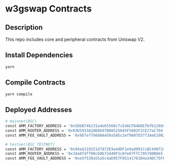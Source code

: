# w3gswap Contracts

## Description

This repo includes core and peripheral contracts from Uniswap V2.

## Install Dependencies

```sh
yarn
```

## Compile Contracts

```sh
yarn compile
```

## Deployed Addresses

```sh
# mainnet(BSC)
const AMM_FACTORY_ADDRESS = '0x5DbB74b231a4e65560c7cE4ACF84D8Efbfb12669';
const AMM_ROUTER_ADDRESS = '0x03D5933A28D8b97B08525045F5602F2CE27aC784';
const AMM_FEE_VAULT_ADDRESS = '0x9Efe77b68AA450a58Ec2ef9607D3773AeE100256';

# testnet(BSC_TESTNET)
const AMM_FACTORY_ADDRESS = '0x94a6319151d7972E9a4dDF1e9ad091CcBC49072a';
const AMM_ROUTER_ADDRESS = '0x34a8f4ff08cb0b72d40F5c07e67FfC705780B665';
const AMM_FEE_VAULT_ADDRESS = '0xe5f539a55a5c4aD957F8514176384a34DC75FF71';
```
